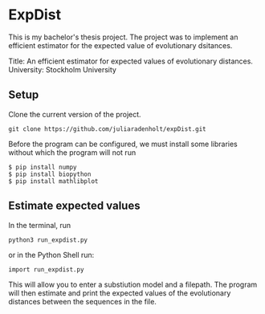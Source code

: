 # ExpDist


This is my bachelor's thesis project.
The project was to implement an efficient estimator for the expected value of evolutionary dsitances.

Title: An efficient estimator for expected values of evolutionary distances.
University: Stockholm University

## Setup 
Clone the current version of the project.

```
git clone https://github.com/juliaradenholt/expDist.git
```

Before the program can be configured, we must install some libraries without which the program will not run

```
$ pip install numpy
$ pip install biopython
$ pip install mathlibplot
```
## Estimate expected values 

In the terminal, run 
```
python3 run_expdist.py
```

or in the Python Shell run:
```
import run_expdist.py
```

This will allow you to enter a substiution model and a filepath.
The program will then estimate and print the expected values of the evolutionary distances between the sequences in the file.
